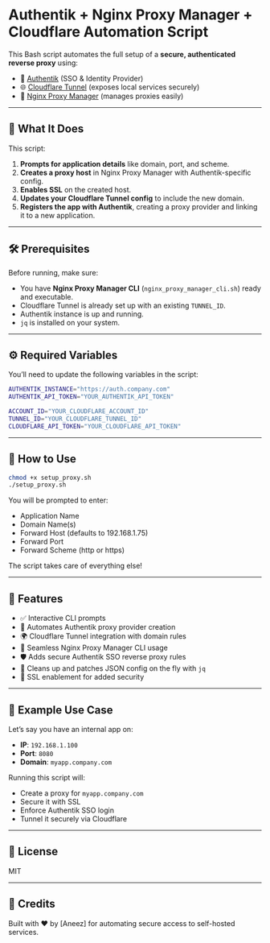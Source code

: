 # Authentik + Nginx Proxy Manager + Cloudflare Automation Script

This Bash script automates the full setup of a **secure, authenticated reverse proxy** using:

- 🧠 [Authentik](https://goauthentik.io/) (SSO & Identity Provider)
- 🌐 [Cloudflare Tunnel](https://developers.cloudflare.com/cloudflare-one/connections/connect-apps/) (exposes local services securely)
- 🧰 [Nginx Proxy Manager](https://nginxproxymanager.com/) (manages proxies easily)

---
## 🚀 What It Does

This script:

1. **Prompts for application details** like domain, port, and scheme.
2. **Creates a proxy host** in Nginx Proxy Manager with Authentik-specific config.
3. **Enables SSL** on the created host.
4. **Updates your Cloudflare Tunnel config** to include the new domain.
5. **Registers the app with Authentik**, creating a proxy provider and linking it to a new application.

---

## 🛠️ Prerequisites

Before running, make sure:

- You have **Nginx Proxy Manager CLI** (`nginx_proxy_manager_cli.sh`) ready and executable.
- Cloudflare Tunnel is already set up with an existing `TUNNEL_ID`.
- Authentik instance is up and running.
- `jq` is installed on your system.
---
## ⚙️ Required Variables

You’ll need to update the following variables in the script:

```bash
AUTHENTIK_INSTANCE="https://auth.company.com"
AUTHENTIK_API_TOKEN="YOUR_AUTHENTIK_API_TOKEN"

ACCOUNT_ID="YOUR_CLOUDFLARE_ACCOUNT_ID"
TUNNEL_ID="YOUR_CLOUDFLARE_TUNNEL_ID"
CLOUDFLARE_API_TOKEN="YOUR_CLOUDFLARE_API_TOKEN"
```

---

## 🧪 How to Use

```bash
chmod +x setup_proxy.sh
./setup_proxy.sh
```

You will be prompted to enter:

- Application Name
- Domain Name(s)
- Forward Host (defaults to 192.168.1.75)
- Forward Port
- Forward Scheme (http or https)

The script takes care of everything else!

---

## 🧩 Features

- ✅ Interactive CLI prompts
- 🔐 Automates Authentik proxy provider creation
- 🌍 Cloudflare Tunnel integration with domain rules
- 🔄 Seamless Nginx Proxy Manager CLI usage
- 🛡️ Adds secure Authentik SSO reverse proxy rules
- 🧾 Cleans up and patches JSON config on the fly with `jq`
- 🔐 SSL enablement for added security

---
## 📂 Example Use Case

Let’s say you have an internal app on:

- **IP**: `192.168.1.100`
- **Port**: `8080`
- **Domain**: `myapp.company.com`

Running this script will:

- Create a proxy for `myapp.company.com`
- Secure it with SSL
- Enforce Authentik SSO login
- Tunnel it securely via Cloudflare

---

## 📜 License

MIT

---

## 🙏 Credits

Built with ❤️ by [Aneez] for automating secure access to self-hosted services.
